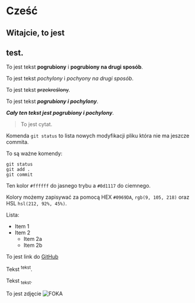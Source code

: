 # Cześć

## Witajcie, to jest <H2> test.

To jest tekst **pogrubiony** i __pogrubiony na drugi sposób__.

To jest tekst *pochylony* i _pochyony na drugi sposób_.

To jest tekst ~~przekreślony~~.

To jest tekst **_pogrubiony i pochylony_**.

***Cały ten tekst jest pogrubiony i pochylony***.

>To jest cytat.

Komenda `git status` to lista nowych modyfikacji pliku która nie ma jeszcze commita.

To są ważne komendy:
```
git status
git add .
git commit
```

Ten kolor `#ffffff` do jasnego trybu a `#0d1117` do ciemnego.

Kolory możemy zapisywać za pomocą HEX `#0969DA`, `rgb(9, 105, 218)` oraz HSL `hsl(212, 92%, 45%)`.

Lista:
* Item 1
* Item 2
    * Item 2a
    * Item 2b

To jest link do [GitHub](http://github.com)

Tekst <sup>tekst</sup>.

Tekst <sub>tekst</sub>.

To jest zdjęcie ![FOKA](/P1/Git/seal-g35f9df47b_1920.jpg)